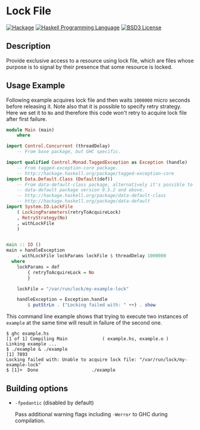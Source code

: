 Lock File
=========

[![Hackage](http://img.shields.io/hackage/v/lock-file.svg)][Hackage: lock-file]
[![Haskell Programming Language](https://img.shields.io/badge/language-Haskell-blue.svg)][Haskell.org]
[![BSD3 License](http://img.shields.io/badge/license-BSD3-brightgreen.svg)][tl;dr Legal: BSD3]


Description
-----------

Provide exclusive access to a resource using lock file, which are files whose
purpose is to signal by their presence that some resource is locked.


Usage Example
-------------

Following example acquires lock file and then waits `1000000` micro seconds
before releasing it. Note also that it is possible to specify retry strategy.
Here we set it to `No` and therefore this code won't retry to acquire lock file
after first failure.

```Haskell
module Main (main)
    where

import Control.Concurrent (threadDelay)
    -- From base package, but GHC specific.

import qualified Control.Monad.TaggedException as Exception (handle)
    -- From tagged-exception-core package.
    -- http://hackage.haskell.org/package/tagged-exception-core
import Data.Default.Class (Default(def))
    -- From data-default-class package, alternatively it's possible to use
    -- data-default package version 0.5.2 and above.
    -- http://hackage.haskell.org/package/data-default-class
    -- http://hackage.haskell.org/package/data-default
import System.IO.LockFile
    ( LockingParameters(retryToAcquireLock)
    , RetryStrategy(No)
    , withLockFile
    )


main :: IO ()
main = handleException
    . withLockFile lockParams lockFile $ threadDelay 1000000
  where
    lockParams = def
        { retryToAcquireLock = No
        }

    lockFile = "/var/run/lock/my-example-lock"

    handleException = Exception.handle
        $ putStrLn . ("Locking failed with: " ++) . show
```

This command line example shows that trying to execute two instances of
`example` at the same time will result in failure of the second one.

```
$ ghc example.hs
[1 of 1] Compiling Main             ( example.hs, example.o )
Linking example ...
$ ./example & ./example
[1] 7893
Locking failed with: Unable to acquire lock file: "/var/run/lock/my-example-lock"
$ [1]+  Done                    ./example
```


Building options
----------------

* `-fpedantic` (disabled by default)

  Pass additional warning flags including `-Werror` to GHC during compilation.



[Hackage: lock-file]:
  https://hackage.haskell.org/package/lock-file
  "Hackage: lock-file"
[Haskell.org]:
  http://www.haskell.org
  "The Haskell Programming Language"
[tl;dr Legal: BSD3]:
  https://tldrlegal.com/license/bsd-3-clause-license-%28revised%29
  "BSD 3-Clause License (Revised)"
